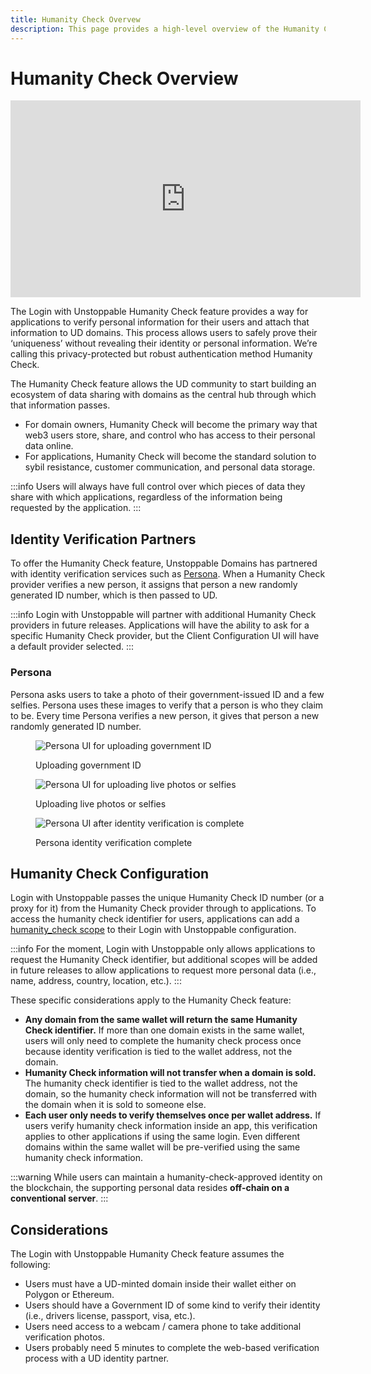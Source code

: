 ```yaml
---
title: Humanity Check Overvew
description: This page provides a high-level overview of the Humanity Check feature for Login with Unstoppable.
---
```


# Humanity Check Overview

<iframe width="560" height="315" src="https://www.youtube.com/embed/w2R2GUnzgOE" title="YouTube video player" frameborder="0" allow="accelerometer; autoplay; clipboard-write; encrypted-media; gyroscope; picture-in-picture" allowfullscreen></iframe>

The Login with Unstoppable Humanity Check feature provides a way for applications to verify personal information for their users and attach that information to UD domains. This process allows users to safely prove their ‘uniqueness’ without revealing their identity or personal information. We’re calling this privacy-protected but robust authentication method Humanity Check.

The Humanity Check feature allows the UD community to start building an ecosystem of data sharing with domains as the central hub through which that information passes.

* For domain owners, Humanity Check will become the primary way that web3 users store, share, and control who has access to their personal data online.
* For applications, Humanity Check will become the standard solution to sybil resistance, customer communication, and personal data storage.

:::info
Users will always have full control over which pieces of data they share with which applications, regardless of the information being requested by the application.
:::

## Identity Verification Partners

To offer the Humanity Check feature, Unstoppable Domains has partnered with identity verification services such as [Persona](https://withpersona.com). When a Humanity Check provider verifies a new person, it assigns that person a new randomly generated ID number, which is then passed to UD.

:::info
Login with Unstoppable will partner with additional Humanity Check providers in future releases. Applications will have the ability to ask for a specific Humanity Check provider, but the Client Configuration UI will have a default provider selected.
:::

### Persona

Persona asks users to take a photo of their government-issued ID and a few selfies. Persona uses these images to verify that a person is who they claim to be. Every time Persona verifies a new person, it gives that person a new randomly generated ID number.

<figure class="one-third-inline-block">

![Persona UI for uploading government ID](/images/persona_upload_photo_id.png) 

<figcaption>Uploading government ID</figcaption>
</figure>

<figure class="one-third-inline-block">

![Persona UI for uploading live photos or selfies](/images/persona_live_photo_capture.png) 

<figcaption>Uploading live photos or selfies</figcaption>
</figure>

<figure class="one-third-inline-block">

![Persona UI after identity verification is complete](/images/persona_congratuations.png)
	
<figcaption>Persona identity verification complete</figcaption>
</figure>

## Humanity Check Configuration

Login with Unstoppable passes the unique Humanity Check ID number (or a proxy for it) from the Humanity Check provider through to applications. To access the humanity check identifier for users, applications can add a [humanity_check scope](../get-started-login/scopes-for-login.md#humanity_check-scope) to their Login with Unstoppable configuration.

:::info
For the moment, Login with Unstoppable only allows applications to request the Humanity Check identifier, but additional scopes will be added in future releases to allow applications to request more personal data (i.e., name, address, country, location, etc.).
:::

These specific considerations apply to the Humanity Check feature:

* **Any domain from the same wallet will return the same Humanity Check identifier.** If more than one domain exists in the same wallet, users will only need to complete the humanity check process once because identity verification is tied to the wallet address, not the domain.
* **Humanity Check information will not transfer when a domain is sold.** The humanity check identifier is tied to the wallet address, not the domain, so the humanity check information will not be transferred with the domain when it is sold to someone else.
* **Each user only needs to verify themselves once per wallet address.** If users verify humanity check information inside an app, this verification applies to other applications if using the same login. Even different domains within the same wallet will be pre-verified using the same humanity check information.

:::warning
While users can maintain a humanity-check-approved identity on the blockchain, the supporting personal data resides **off-chain on a conventional server**.
:::

## Considerations

The Login with Unstoppable Humanity Check feature assumes the following:

* Users must have a UD-minted domain inside their wallet either on Polygon or Ethereum.
* Users should have a Government ID of some kind to verify their identity (i.e., drivers license, passport, visa, etc.).
* Users need access to a webcam / camera phone to take additional verification photos.
* Users probably need 5 minutes to complete the web-based verification process with a UD identity partner.
